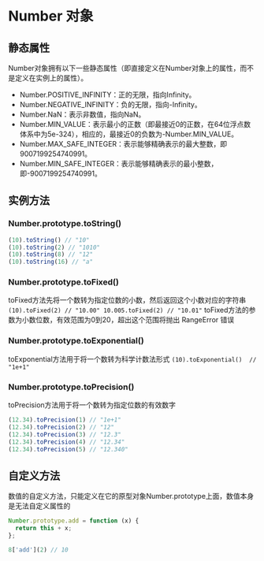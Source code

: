 # Number 对象

## 静态属性
Number对象拥有以下一些静态属性（即直接定义在Number对象上的属性，而不是定义在实例上的属性）。

- Number.POSITIVE_INFINITY：正的无限，指向Infinity。
- Number.NEGATIVE_INFINITY：负的无限，指向-Infinity。
- Number.NaN：表示非数值，指向NaN。
- Number.MIN_VALUE：表示最小的正数（即最接近0的正数，在64位浮点数体系中为5e-324），相应的，最接近0的负数为-Number.MIN_VALUE。
- Number.MAX_SAFE_INTEGER：表示能够精确表示的最大整数，即9007199254740991。
- Number.MIN_SAFE_INTEGER：表示能够精确表示的最小整数，即-9007199254740991。

## 实例方法

### Number.prototype.toString()

```javascript
(10).toString() // "10"
(10).toString(2) // "1010"
(10).toString(8) // "12"
(10).toString(16) // "a"
```

### Number.prototype.toFixed()
toFixed方法先将一个数转为指定位数的小数，然后返回这个小数对应的字符串
`(10).toFixed(2) // "10.00" 10.005.toFixed(2) // "10.01"`
toFixed方法的参数为小数位数，有效范围为0到20，超出这个范围将抛出 RangeError 错误

### Number.prototype.toExponential()
toExponential方法用于将一个数转为科学计数法形式
`(10).toExponential()  // "1e+1"`

### Number.prototype.toPrecision()
toPrecision方法用于将一个数转为指定位数的有效数字
```javascript
(12.34).toPrecision(1) // "1e+1"
(12.34).toPrecision(2) // "12"
(12.34).toPrecision(3) // "12.3"
(12.34).toPrecision(4) // "12.34"
(12.34).toPrecision(5) // "12.340"
```

## 自定义方法
数值的自定义方法，只能定义在它的原型对象Number.prototype上面，数值本身是无法自定义属性的

```javascript
Number.prototype.add = function (x) {
  return this + x;
};

8['add'](2) // 10
```